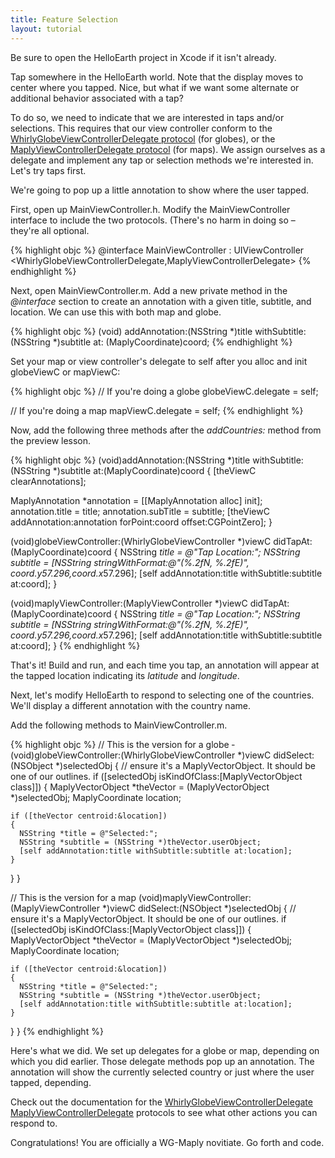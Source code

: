```yaml
---
title: Feature Selection
layout: tutorial
---
```


Be sure to open the HelloEarth project in Xcode if it isn't already.

Tap somewhere in the HelloEarth world. Note that the display moves to center where you tapped. Nice, but what if we want some alternate or additional behavior associated with a tap?

To do so, we need to indicate that we are interested in taps and/or selections. This requires that our view controller conform to the [WhirlyGlobeViewControllerDelegate protocol](http://mousebird.github.io/WhirlyGlobe/documentation/2_3/Protocols/WhirlyGlobeViewControllerDelegate.html) (for globes), or the [MaplyViewControllerDelegate protocol](http://mousebird.github.io/WhirlyGlobe/documentation/2_3/Protocols/MaplyViewControllerDelegate.html) (for maps).  We assign ourselves as a delegate and implement any tap or selection methods we're interested in. Let's try taps first.

We're going to pop up a little annotation to show where the user tapped.

First, open up MainViewController.h. Modify the MainViewController interface to include the two protocols. (There's no harm in doing so – they're all optional.

{% highlight objc %}
@interface MainViewController : UIViewController <WhirlyGlobeViewControllerDelegate,MaplyViewControllerDelegate>
{% endhighlight %}

Next, open MainViewController.m. Add a new private method in the _@interface_ section to create an annotation with a given title, subtitle, and location.  We can use this with both map and globe.

{% highlight objc %}
­(void) addAnnotation:(NSString *)title withSubtitle:(NSString *)subtitle at: (MaplyCoordinate)coord;
{% endhighlight %}

Set your map or view controller's delegate to self after you alloc and init globeViewC or mapViewC:

{% highlight objc %}
// If you're doing a globe
globeViewC.delegate = self;

// If you're doing a map
mapViewC.delegate = self;
{% endhighlight %}

Now, add the following three methods after the _addCountries:_ method from the preview lesson.

{% highlight objc %}
­(void)addAnnotation:(NSString *)title withSubtitle:(NSString *)subtitle at:(MaplyCoordinate)coord
{
  [theViewC clearAnnotations];

  MaplyAnnotation *annotation = [[MaplyAnnotation alloc] init];
  annotation.title = title;
  annotation.subTitle = subtitle;
  [theViewC addAnnotation:annotation forPoint:coord offset:CGPointZero];
}

­(void)globeViewController:(WhirlyGlobeViewController *)viewC didTapAt:(MaplyCoordinate)coord
{
  NSString *title = @"Tap Location:";
  NSString *subtitle = [NSString stringWithFormat:@"(%.2fN, %.2fE)", coord.y*57.296,coord.x*57.296];
  [self addAnnotation:title withSubtitle:subtitle at:coord];
}

­(void)maplyViewController:(MaplyViewController *)viewC didTapAt:(MaplyCoordinate)coord
{
  NSString *title = @"Tap Location:";
  NSString *subtitle = [NSString stringWithFormat:@"(%.2fN, %.2fE)", coord.y*57.296,coord.x*57.296];
  [self addAnnotation:title withSubtitle:subtitle at:coord];
}
{% endhighlight %}

That's it! Build and run, and each time you tap, an annotation will appear at the tapped location indicating its _latitude_ and _longitude_.

Next, let's modify HelloEarth to respond to selecting one of the countries. We'll display a different annotation with the country name. 

Add the following methods to MainViewController.m.

{% highlight objc %}
// This is the version for a globe
­(void)globeViewController:(WhirlyGlobeViewController *)viewC didSelect:(NSObject *)selectedObj
{
  // ensure it's a MaplyVectorObject. It should be one of our outlines.
  if ([selectedObj isKindOfClass:[MaplyVectorObject class]])
  {
    MaplyVectorObject *theVector = (MaplyVectorObject *)selectedObj;
    MaplyCoordinate location;
    
    if ([theVector centroid:&location])
    {
      NSString *title = @"Selected:";
      NSString *subtitle = (NSString *)theVector.userObject;
      [self addAnnotation:title withSubtitle:subtitle at:location];
    }
  }
}

// This is the version for a map
­(void)maplyViewController:(MaplyViewController *)viewC didSelect:(NSObject *)selectedObj
{
  // ensure it's a MaplyVectorObject. It should be one of our outlines.
  if ([selectedObj isKindOfClass:[MaplyVectorObject class]])
  {
    MaplyVectorObject *theVector = (MaplyVectorObject *)selectedObj;
    MaplyCoordinate location;
    
    if ([theVector centroid:&location])
    {
      NSString *title = @"Selected:";
      NSString *subtitle = (NSString *)theVector.userObject;
      [self addAnnotation:title withSubtitle:subtitle at:location];
    }
  }
}
{% endhighlight %}

Here's what we did.  We set up delegates for a globe or map, depending on which you did earlier.  Those delegate methods pop up an annotation.  The annotation will show the currently selected country or just where the user tapped, depending.

Check out the documentation for the [WhirlyGlobeViewControllerDelegate](http://mousebird.github.io/WhirlyGlobe/documentation/2_3/Protocols/WhirlyGlobeViewControllerDelegate.html) [MaplyViewControllerDelegate](http://mousebird.github.io/WhirlyGlobe/documentation/2_3/Protocols/MaplyViewControllerDelegate.html) protocols to see what other actions you can respond to.

Congratulations! You are officially a WG-­Maply novitiate. Go forth and code.
